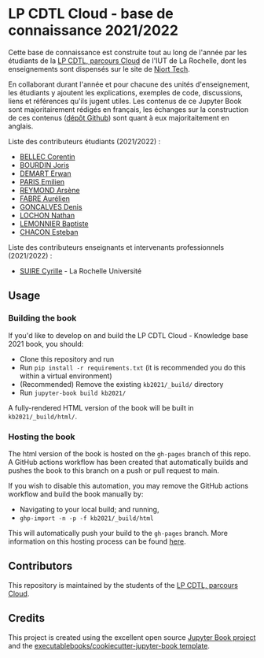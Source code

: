 # LP CDTL Cloud - base de connaissance 2021/2022


Cette base de connaissance est construite tout au long de l'année par les étudiants de la [LP CDTL, parcours Cloud](https://www.iut-larochelle.fr/formations/departement-informatique/licence-professionnelle-developpeur-cloud/) de l'IUT de La Rochelle, dont les enseignements sont dispensés sur le site de [Niort Tech](https://www.niort-tech.fr/). 

En collaborant durant l'année et pour chacune des unités d'enseignement, les étudiants y ajoutent les explications, exemples de code, discussions, liens et références qu'ils jugent utiles. Les contenus de ce Jupyter Book sont majoritairement rédigés en français, les échanges sur la construction de ces contenus ([dépôt Github](https://github.com/LP-Dev-Cloud/kb2021)) sont quant à eux majoritaitement en anglais.

Liste des contributeurs étudiants (2021/2022) : 

- [BELLEC Corentin](https://github.com/cbellec)
- [BOURDIN Joris](https://github.com/Joris24)
- [DEMART Erwan](https://github.com/edemart)
- [PARIS Emilien](https://github.com/eparisLR)
- [REYMOND Arsène](https://github.com/p0lycarpio)
- [FABRE Aurélien](https://github.com/aurel1313)
- [GONCALVES Denis](https://github.com/dgoncalv1)
- [LOCHON Nathan](https://github.com/limentic)
- [LEMONNIER Baptiste](https://github.com/BaptisteKSP)
- [CHACON Esteban](https://github.com/EstebanChacon)

Liste des contributeurs enseignants et intervenants professionnels (2021/2022) :

- [SUIRE Cyrille](https://github.com/csuire01) - La Rochelle Université

## Usage

### Building the book

If you'd like to develop on and build the LP CDTL Cloud - Knowledge base 2021 book, you should:

- Clone this repository and run
- Run `pip install -r requirements.txt` (it is recommended you do this within a virtual environment)
- (Recommended) Remove the existing `kb2021/_build/` directory
- Run `jupyter-book build kb2021/`

A fully-rendered HTML version of the book will be built in `kb2021/_build/html/`.

### Hosting the book

The html version of the book is hosted on the `gh-pages` branch of this repo. A GitHub actions workflow has been created that automatically builds and pushes the book to this branch on a push or pull request to main.

If you wish to disable this automation, you may remove the GitHub actions workflow and build the book manually by:

- Navigating to your local build; and running,
- `ghp-import -n -p -f kb2021/_build/html`

This will automatically push your build to the `gh-pages` branch. More information on this hosting process can be found [here](https://jupyterbook.org/publish/gh-pages.html#manually-host-your-book-with-github-pages).

## Contributors

This repository is maintained by the students of the [LP CDTL, parcours Cloud](https://www.iut-larochelle.fr/formations/departement-informatique/licence-professionnelle-developpeur-cloud/).

## Credits

This project is created using the excellent open source [Jupyter Book project](https://jupyterbook.org/) and the [executablebooks/cookiecutter-jupyter-book template](https://github.com/executablebooks/cookiecutter-jupyter-book).
